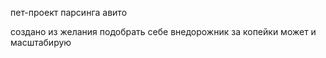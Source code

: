 пет-проект парсинга авито

создано из желания подобрать себе внедорожник за копейки
может и масштабирую

